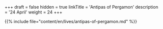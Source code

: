 +++
draft = false
hidden = true
linkTitle = 'Antipas of Pergamon'
description = '24 April'
weight = 24
+++

{{% include file="content/en/lives/antipas-of-pergamon.md" %}}
